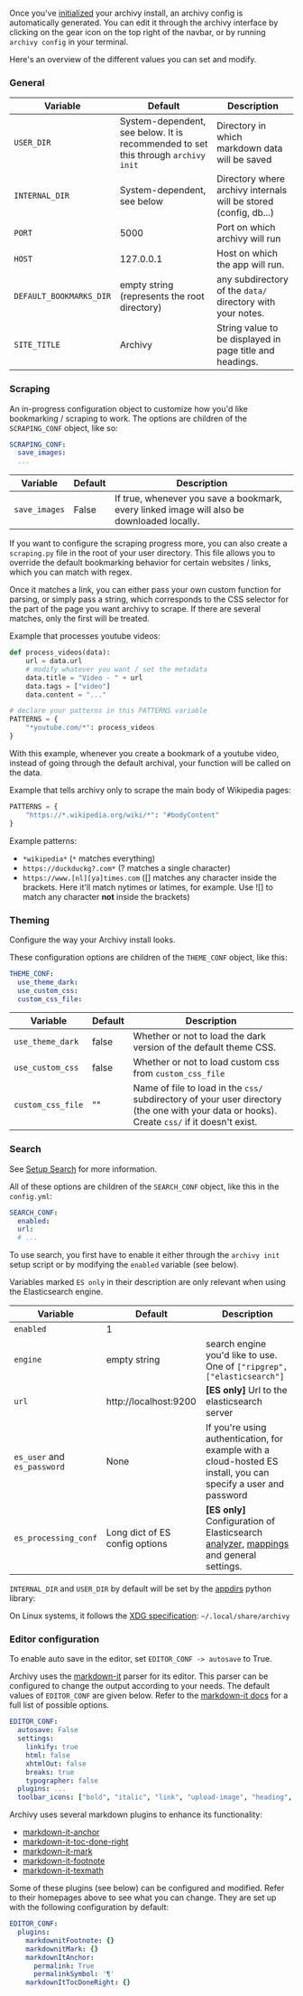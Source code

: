 Once you've [initialized](install.md) your archivy install, an archivy config is automatically generated. You can edit it through the archivy interface by clicking on the gear icon on the top right of the navbar, or by running `archivy config` in your terminal.

Here's an overview of the different values you can set and modify.


### General

| Variable                | Default                     | Description                           |
|-------------------------|-----------------------------|---------------------------------------|
| `USER_DIR`      | System-dependent, see below. It is recommended to set this through `archivy init` | Directory in which markdown data will be saved |
| `INTERNAL_DIR`  | System-dependent, see below | Directory where archivy internals will be stored (config, db...)
| `PORT`          | 5000                        | Port on which archivy will run        |
| `HOST`          | 127.0.0.1                   | Host on which the app will run. |
| `DEFAULT_BOOKMARKS_DIR` | empty string (represents the root directory) | any subdirectory of the `data/` directory with your notes.
| `SITE_TITLE`    | Archivy                     | String value to be displayed in page title and headings. |

### Scraping

An in-progress configuration object to customize how you'd like bookmarking / scraping to work. The options are children of the `SCRAPING_CONF` object, like so:

```yaml
SCRAPING_CONF:
  save_images:
  ...
```

| Variable                | Default                     | Description                           |
|-------------------------|-----------------------------|---------------------------------------|
| `save_images` | False | If true, whenever you save a bookmark, every linked image will also be downloaded locally. |

If you want to configure the scraping progress more, you can also create a `scraping.py` file in the root of your user directory. This file allows you to override the default bookmarking behavior for certain websites / links, which you can match with regex.

Once it matches a link, you can either pass your own custom function for parsing, or simply pass a string, which corresponds to the CSS selector for the part of the page you want archivy to scrape. If there are several matches, only the first will be treated.

Example that processes youtube videos:

```python
def process_videos(data):
	url = data.url
	# modify whatever you want / set the metadata
	data.title = "Video - " + url
	data.tags = ["video"]
	data.content = "..."

# declare your patterns in this PATTERNS variable
PATTERNS = {
	"*youtube.com/*": process_videos
}
```

With this example, whenever you create a bookmark of a youtube video, instead of going through the default archival, your function will be called on the data.


Example that tells archivy only to scrape the main body of Wikipedia pages:

```python
PATTERNS = {
	"https://*.wikipedia.org/wiki/*": "#bodyContent"
}
```

Example patterns:

- `*wikipedia*` (`*` matches everything)
- `https://duckduckg?.com*` (? matches a single character)
- `https://www.[nl][ya]times.com` ([] matches any character inside the brackets. Here it'll match nytimes or latimes, for example. Use ![] to match any character **not** inside the brackets)

### Theming

Configure the way your Archivy install looks.

These configuration options are children of the `THEME_CONF` object, like this:

```yaml
THEME_CONF:
  use_theme_dark:
  use_custom_css:
  custom_css_file:
```

| Variable | Default | Description |
|------|-------|----|
| `use_theme_dark` | false | Whether or not to load the dark version of the default theme CSS. |
| `use_custom_css` | false | Whether or not to load custom css from `custom_css_file` |
| `custom_css_file` | "" | Name of file to load in the `css/` subdirectory of your user directory (the one with your data or hooks). Create `css/` if it doesn't exist. |



### Search

See [Setup Search](setup-search.md) for more information.

All of these options are children of the `SEARCH_CONF` object, like this in the `config.yml`:

```yaml
SEARCH_CONF:
  enabled:
  url:
  # ...
```
To use search, you first have to enable it either through the `archivy init` setup script or by modifying the `enabled` variable (see below).

Variables marked `ES only` in their description are only relevant when using the Elasticsearch engine.

| Variable                | Default                        | Description                           |
|-------------------------|--------------------------------|---------------------------------------|
| `enabled`               | 1                              |                                       |
| `engine`                | empty string                   | search engine you'd like to use. One of `["ripgrep", ["elasticsearch"]`|
| `url`                   | http://localhost:9200          | **[ES only]** Url to the elasticsearch server       |
| `es_user` and `es_password` | None | If you're using authentication, for example with a cloud-hosted ES install, you can specify a user and password |
| `es_processing_conf`           | Long dict of ES config options | **[ES only]** Configuration of Elasticsearch [analyzer](https://www.elastic.co/guide/en/elasticsearch/reference/current/analysis.html), [mappings](https://www.elastic.co/guide/en/elasticsearch/reference/current/mapping.html) and general settings. |


`INTERNAL_DIR` and `USER_DIR` by default will be set by the
[appdirs](https://pypi.org/project/appdirs/) python library:

On Linux systems, it follows the [XDG
specification](https://specifications.freedesktop.org/basedir-spec/basedir-spec-latest.html):
`~/.local/share/archivy`


### Editor configuration

To enable auto save in the editor, set `EDITOR_CONF -> autosave` to True. 

Archivy uses the [markdown-it](https://github.com/markdown-it/markdown-it) parser for its editor. This parser can be configured to change the output according to your needs. The default values of `EDITOR_CONF` are given below. Refer to the [markdown-it docs](https://github.com/markdown-it/markdown-it#init-with-presets-and-options) for a full list of possible options.

```yaml
EDITOR_CONF:
  autosave: False
  settings:
    linkify: true
    html: false
    xhtmlOut: false
    breaks: true
    typographer: false
  plugins: ...
  toolbar_icons: ["bold", "italic", "link", "upload-image", "heading", "code", "strikethrough", "quote", "table"] # see https://github.com/Ionaru/easy-markdown-editor#toolbar-icons for more options
```

Archivy uses several markdown plugins to enhance its functionality:

- [markdown-it-anchor](https://github.com/valeriangalliat/markdown-it-anchor)
- [markdown-it-toc-done-right](https://github.com/nagaozen/markdown-it-toc-done-right)
- [markdown-it-mark](https://github.com/markdown-it/markdown-it-mark)
- [markdown-it-footnote](https://github.com/markdown-it/markdown-it-footnote)
- [markdown-it-texmath](https://github.com/goessner/markdown-it-texmath)

Some of these plugins (see below) can be configured and modified. Refer to their homepages above to see what you can change. They are set up with the following configuration by default:

```yaml
EDITOR_CONF:
  plugins:
    markdownitFootnote: {}
    markdownitMark: {}
    markdownItAnchor:
      permalink: True
      permalinkSymbol: '¶'
    markdownItTocDoneRight: {}
```
